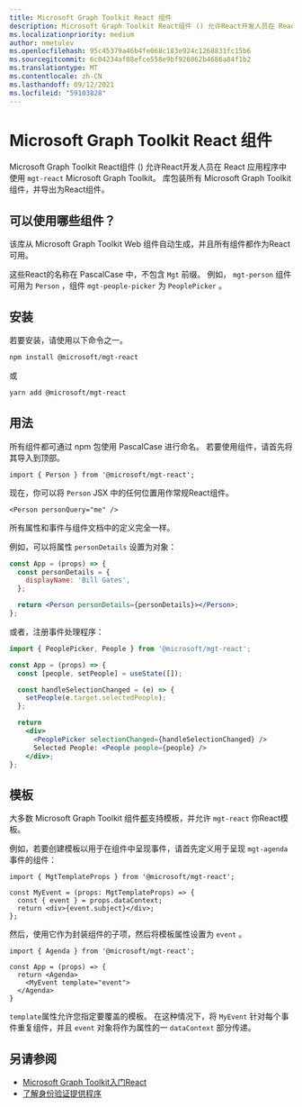 ```yaml
---
title: Microsoft Graph Toolkit React 组件
description: Microsoft Graph Toolkit React组件 () 允许React开发人员在 React 应用程序中使用 `mgt-react` Microsoft Graph Toolkit。
ms.localizationpriority: medium
author: nmetulev
ms.openlocfilehash: 95c45379a46b4fe068c183e924c1268831fc15b6
ms.sourcegitcommit: 6c04234af08efce558e9bf926062b4686a84f1b2
ms.translationtype: MT
ms.contentlocale: zh-CN
ms.lasthandoff: 09/12/2021
ms.locfileid: "59103828"
---
```

# <a name="microsoft-graph-toolkit-react-components"></a>Microsoft Graph Toolkit React 组件

Microsoft Graph Toolkit React组件 () 允许React开发人员在 React 应用程序中使用 `mgt-react` Microsoft Graph Toolkit。 库包装所有 Microsoft Graph Toolkit组件，并导出为React组件。

## <a name="what-components-can-i-use"></a>可以使用哪些组件？

该库从 Microsoft Graph Toolkit Web 组件自动生成，并且所有组件都作为React可用。

这些React的名称在 PascalCase 中，不包含 `Mgt` 前缀。 例如， `mgt-person` 组件可用为 `Person` ，组件 `mgt-people-picker` 为 `PeoplePicker` 。

## <a name="installation"></a>安装 

若要安装，请使用以下命令之一。

```bash
npm install @microsoft/mgt-react
```

或

```bash
yarn add @microsoft/mgt-react
```

## <a name="usage"></a>用法

所有组件都可通过 npm 包使用 PascalCase 进行命名。 若要使用组件，请首先将其导入到顶部。

```tsx
import { Person } from '@microsoft/mgt-react';
```

现在，你可以将 `Person` JSX 中的任何位置用作常规React组件。

```tsx
<Person personQuery="me" />
```

所有属性和事件与组件文档中的定义完全一样。

例如，可以将属性 `personDetails` 设置为对象：

```jsx
const App = (props) => {
  const personDetails = {
    displayName: 'Bill Gates',
  };

  return <Person personDetails={personDetails}></Person>;
};
```

或者，注册事件处理程序：

```jsx
import { PeoplePicker, People } from '@microsoft/mgt-react';

const App = (props) => {
  const [people, setPeople] = useState([]);

  const handleSelectionChanged = (e) => {
    setPeople(e.target.selectedPeople);
  };

  return
    <div>
      <PeoplePicker selectionChanged={handleSelectionChanged} />
      Selected People: <People people={people} />
    </div>;
};
```

## <a name="templates"></a>模板

大多数 Microsoft Graph Toolkit 组件[都](../customize-components/templates.md)支持模板，并允许 `mgt-react` 你React模板。

例如，若要创建模板以用于在组件中呈现事件，请首先定义用于呈现 `mgt-agenda` 事件的组件：

```tsx
import { MgtTemplateProps } from '@microsoft/mgt-react';

const MyEvent = (props: MgtTemplateProps) => {
  const { event } = props.dataContext;
  return <div>{event.subject}</div>;
};
```

然后，使用它作为封装组件的子项，然后将模板属性设置为 `event` 。

```tsx
import { Agenda } from '@microsoft/mgt-react';

const App = (props) => {
  return <Agenda>
    <MyEvent template="event">
  </Agenda>
}
```

`template`属性允许您指定要覆盖的模板。 在这种情况下，将 `MyEvent` 针对每个事件重复组件，并且 `event` 对象将作为属性的一 `dataContext` 部分传递。

## <a name="see-also"></a>另请参阅

* [Microsoft Graph Toolkit入门React](./use-toolkit-with-react.md)
* [了解身份验证提供程序](../providers/providers.md)
